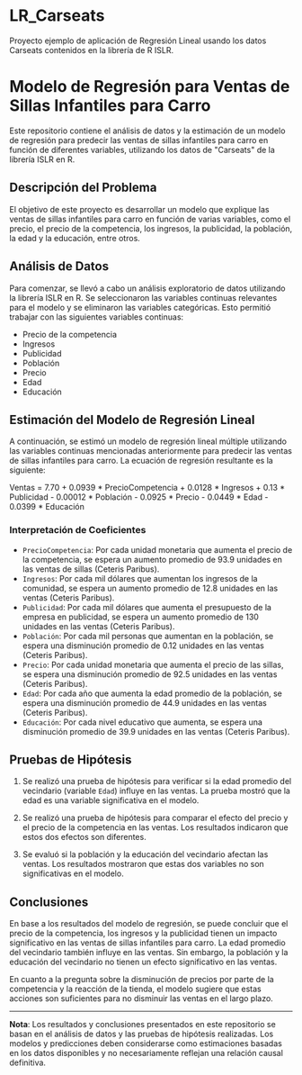 # LR_Carseats
Proyecto ejemplo de aplicación de Regresión Lineal usando los datos Carseats contenidos en la librería de R ISLR.
# Modelo de Regresión para Ventas de Sillas Infantiles para Carro

Este repositorio contiene el análisis de datos y la estimación de un modelo de regresión para predecir las ventas de sillas infantiles para carro en función de diferentes variables, utilizando los datos de "Carseats" de la librería ISLR en R.

## Descripción del Problema

El objetivo de este proyecto es desarrollar un modelo que explique las ventas de sillas infantiles para carro en función de varias variables, como el precio, el precio de la competencia, los ingresos, la publicidad, la población, la edad y la educación, entre otros.

## Análisis de Datos

Para comenzar, se llevó a cabo un análisis exploratorio de datos utilizando la librería ISLR en R. Se seleccionaron las variables continuas relevantes para el modelo y se eliminaron las variables categóricas. Esto permitió trabajar con las siguientes variables continuas:

- Precio de la competencia
- Ingresos
- Publicidad
- Población
- Precio
- Edad
- Educación

## Estimación del Modelo de Regresión Lineal

A continuación, se estimó un modelo de regresión lineal múltiple utilizando las variables continuas mencionadas anteriormente para predecir las ventas de sillas infantiles para carro. La ecuación de regresión resultante es la siguiente:

Ventas = 7.70 + 0.0939 * PrecioCompetencia + 0.0128 * Ingresos + 0.13 * Publicidad - 0.00012 * Población - 0.0925 * Precio - 0.0449 * Edad - 0.0399 * Educación


### Interpretación de Coeficientes

- `PrecioCompetencia`: Por cada unidad monetaria que aumenta el precio de la competencia, se espera un aumento promedio de 93.9 unidades en las ventas de sillas (Ceteris Paribus).
- `Ingresos`: Por cada mil dólares que aumentan los ingresos de la comunidad, se espera un aumento promedio de 12.8 unidades en las ventas (Ceteris Paribus).
- `Publicidad`: Por cada mil dólares que aumenta el presupuesto de la empresa en publicidad, se espera un aumento promedio de 130 unidades en las ventas (Ceteris Paribus).
- `Población`: Por cada mil personas que aumentan en la población, se espera una disminución promedio de 0.12 unidades en las ventas (Ceteris Paribus).
- `Precio`: Por cada unidad monetaria que aumenta el precio de las sillas, se espera una disminución promedio de 92.5 unidades en las ventas (Ceteris Paribus).
- `Edad`: Por cada año que aumenta la edad promedio de la población, se espera una disminución promedio de 44.9 unidades en las ventas (Ceteris Paribus).
- `Educación`: Por cada nivel educativo que aumenta, se espera una disminución promedio de 39.9 unidades en las ventas (Ceteris Paribus).

## Pruebas de Hipótesis

1. Se realizó una prueba de hipótesis para verificar si la edad promedio del vecindario (variable `Edad`) influye en las ventas. La prueba mostró que la edad es una variable significativa en el modelo.

2. Se realizó una prueba de hipótesis para comparar el efecto del precio y el precio de la competencia en las ventas. Los resultados indicaron que estos dos efectos son diferentes.

3. Se evaluó si la población y la educación del vecindario afectan las ventas. Los resultados mostraron que estas dos variables no son significativas en el modelo.

## Conclusiones

En base a los resultados del modelo de regresión, se puede concluir que el precio de la competencia, los ingresos y la publicidad tienen un impacto significativo en las ventas de sillas infantiles para carro. La edad promedio del vecindario también influye en las ventas. Sin embargo, la población y la educación del vecindario no tienen un efecto significativo en las ventas.

En cuanto a la pregunta sobre la disminución de precios por parte de la competencia y la reacción de la tienda, el modelo sugiere que estas acciones son suficientes para no disminuir las ventas en el largo plazo.



---

**Nota**: Los resultados y conclusiones presentados en este repositorio se basan en el análisis de datos y las pruebas de hipótesis realizadas. Los modelos y predicciones deben considerarse como estimaciones basadas en los datos disponibles y no necesariamente reflejan una relación causal definitiva.
